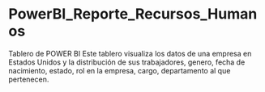 # PowerBI_Reporte_Recursos_Humanos
Tablero de POWER BI
Este tablero visualiza los datos de una empresa en Estados Unidos y la distribución de sus trabajadores, genero, fecha de nacimiento, estado, rol en la empresa, cargo, departamento al que pertenecen.
